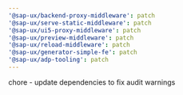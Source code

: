 ```yaml
---
'@sap-ux/backend-proxy-middleware': patch
'@sap-ux/serve-static-middleware': patch
'@sap-ux/ui5-proxy-middleware': patch
'@sap-ux/preview-middleware': patch
'@sap-ux/reload-middleware': patch
'@sap-ux/generator-simple-fe': patch
'@sap-ux/adp-tooling': patch
---
```


chore - update dependencies to fix audit warnings
